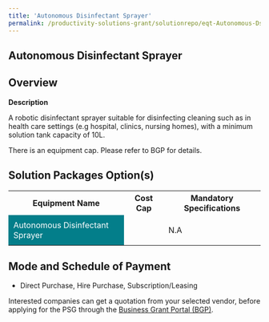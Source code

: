 ```yaml
---
title: 'Autonomous Disinfectant Sprayer'
permalink: /productivity-solutions-grant/solutionrepo/eqt-Autonomous-Dsnfctnt-Spryr-Envronmntl-Srvcs
---
```


## Autonomous Disinfectant Sprayer

## Overview

**Description**

A robotic disinfectant sprayer suitable for disinfecting cleaning such as in health care settings  (e.g hospital, clinics, nursing homes), with a minimum solution tank capacity of 10L.

There is an equipment cap. Please refer to BGP for details.

## Solution Packages Option(s)

<table>
<tr>
<th><b>Equipment Name</b></th>
<th><b>Cost Cap</b></th>
<th><b>Mandatory Specifications</b></th>
</tr>
<tr>
<td style='padding: 10px; background-color: #037E8A; color: #FFFFFF;'>Autonomous Disinfectant Sprayer</td>
<td style='padding: 10px;'></td>
<td style='padding: 10px;'>N.A</td>
</tr>
</table>

## Mode and Schedule of Payment

 - Direct Purchase, Hire Purchase, Subscription/Leasing

Interested companies can get a quotation from your selected vendor, before applying for the PSG through the <a href='https://www.businessgrants.gov.sg/' target='_blank' rel='noopener'>Business Grant Portal (BGP)</a>.

<script src="/jquery/resize-tables.js"></script>
